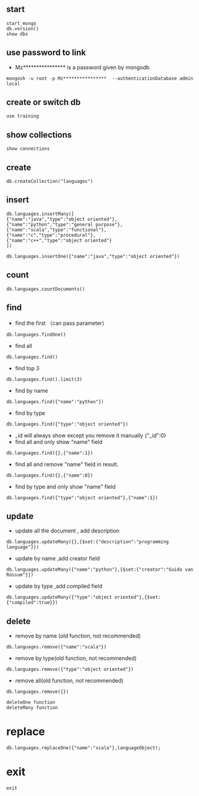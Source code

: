 ## start
```
start_mongo
db.version()
show dbs

```

## use password to link 
- Mz**************** is a password given by mongodb
```
mongosh -u root -p Mz****************  --authenticationDatabase admin local
```

## create or switch db
```
use training
```

## show collections
```
show connections
```

## create
```
db.createCollection("languages")
```

## insert 
```
db.languages.insertMany([
{"name":"java","type":"object oriented"},
{"name":"python","type":"general purpose"},
{"name":"scala","type":"functional"},
{"name":"c","type":"procedural"},
{"name":"c++","type":"object oriented"}
])
```
```
db.languages.insertOne({"name":"java","type":"object oriented"})
```
## count

```
db.languages.countDocuments()
```

## find
- find the first （can pass parameter）
```
db.languages.findOne()
```
- find all
```
db.languages.find()
```
- find top 3
```
db.languages.find().limit(3)
```
- find by name

```
db.languages.find({"name":"python"})

```

- find by type
```
db.languages.find({"type":"object oriented"})
```
- _id will always show except you remove it manually {"_id":0}
- find all and only show "name" field 
```
db.languages.find({},{"name":1})
```
- find all and remove "name" field in result.
```
db.languages.find({},{"name":0})
```
- find by type and only show "name" field
```
db.languages.find({"type":"object oriented"},{"name":1})
```

## update
- update all the document , add description
```
db.languages.updateMany({},{$set:{"description":"programming language"}})
```
- update by name ,add creator field
```
db.languages.updateMany({"name":"python"},{$set:{"creator":"Guido van Rossum"}})
```

- update by type ,add compiled field
```
db.languages.updateMany({"type":"object oriented"},{$set:{"compiled":true}})
```

## delete
- remove by name (old function, not recommended)
```
db.languages.remove({"name":"scala"})
```
- remove by type(old function, not recommended)
```
db.languages.remove({"type":"object oriented"})
```

- remove all(old function, not recommended)
```
db.languages.remove({})
```

```
deleteOne function
deleteMany function
```

# replace
```
db.languages.replaceOne({"name":"scala"},languageObject);
```

# exit
```
exit
```
